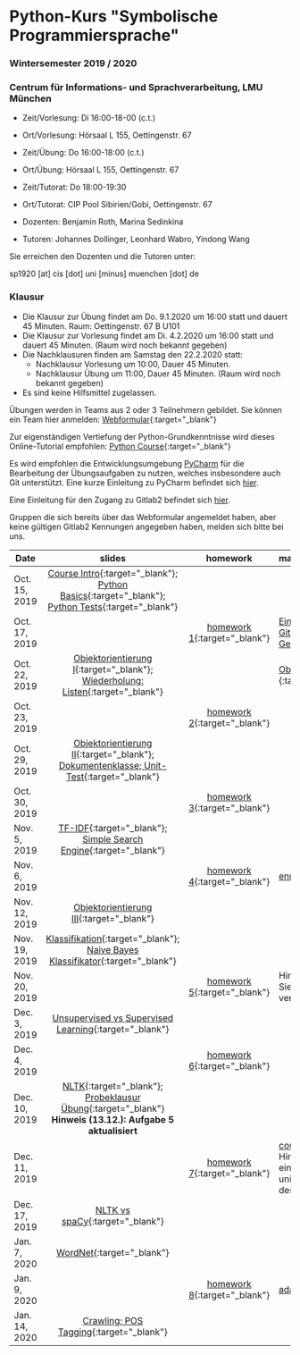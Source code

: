 # Python-Kurs "Symbolische Programmiersprache"
### Wintersemester 2019 / 2020
### Centrum für Informations- und Sprachverarbeitung, LMU München

 - Zeit/Vorlesung: Di 16:00-18-00 (c.t.)
 - Ort/Vorlesung: Hörsaal L 155, Oettingenstr. 67

 - Zeit/Übung: Do 16:00-18:00 (c.t.) 
 - Ort/Übung: Hörsaal L 155, Oettingenstr. 67
 - Zeit/Tutorat: Do 18:00-19:30 
 - Ort/Tutorat: CIP Pool Sibirien/Gobi, Oettingenstr. 67

 - Dozenten: Benjamin Roth, Marina Sedinkina
 - Tutoren: Johannes Dollinger, Leonhard Wabro, Yindong Wang
 
 Sie erreichen den Dozenten und die Tutoren unter:

sp1920 [at] cis [dot] uni [minus] muenchen [dot] de

### Klausur
 - Die Klausur zur Übung findet am Do. 9.1.2020 um 16:00 statt und dauert 45 Minuten. Raum: Oettingenstr. 67 B U101
 - Die Klausur zur Vorlesung findet am Di. 4.2.2020 um 16:00 statt und dauert 45 Minuten. (Raum wird noch bekannt gegeben)
 - Die Nachklausuren finden am Samstag den 22.2.2020 statt:
   - Nachklausur Vorlesung um 10:00, Dauer 45 Minuten.
   - Nachklausur Übung um 11:00, Dauer 45 Minuten. (Raum wird noch bekannt gegeben)
 - Es sind keine Hilfsmittel zugelassen.
   
 
Übungen werden in Teams aus 2 oder 3 Teilnehmern gebildet. Sie können ein Team hier anmelden: [Webformular](https://docs.google.com/forms/d/e/1FAIpQLScgSt9Wjyd5-KBKZPa3vBRvHsvNrSNZ5tJ5ZojK2XStb7YT2Q/viewform){:target="_blank"}

Zur eigenständigen Vertiefung der Python-Grundkenntnisse wird dieses Online-Tutorial empfohlen: [Python Course](https://www.python-course.eu/python3_course.php){:target="_blank"}

Es wird empfohlen die Entwicklungsumgebung [PyCharm](https://www.jetbrains.com/pycharm/) für die Bearbeitung der Übungsaufgaben zu nutzen, welches insbesondere auch Git unterstützt. Eine kurze Einleitung zu PyCharm befindet sich [hier](pycharm.pdf).

Eine Einleitung für den Zugang zu Gitlab2 befindet sich [hier](https://www.rz.ifi.lmu.de/infos/gitlab_de.html).

Gruppen die sich bereits über das Webformular angemeldet haben, aber keine gültigen Gitlab2 Kennungen angegeben haben, melden sich bitte bei uns. 

| Date | slides | homework | materials |
|-----------------------------|:--------------------------------:|:------:|:-------------------------------------------------------------------|
| Oct. 15, 2019 | [Course Intro](01_intro.pdf){:target="_blank"}; [Python Basics](01_python_recap.pdf){:target="_blank"}; [Python Tests](01_unit_testing.pdf){:target="_blank"} | |  |
| Oct. 17, 2019 |  | [homework 1](hw01_python_basics.pdf){:target="_blank"}|  [Einführung in Git](git_intro_1.pdf){:target="_blank"}; [Generalübung](sp-gü1017.zip){:target="_blank"} |
| Oct. 22, 2019 |  [Objektorientierung I](objektorientierungI.pdf){:target="_blank"}; [Wiederholung: Listen](wiederholung-listen.pdf){:target="_blank"} | | [Objektorientierung (Skript)](oop_script.pdf){:target="_blank"} |
| Oct. 23, 2019 |  | [homework 2](hw02_oop.pdf){:target="_blank"}|  | 
| Oct. 29, 2019 | [Objektorientierung II](03_objects_modules.pdf){:target="_blank"}; [Dokumentenklasse; Unit-Test](03_documents_unittest.pdf){:target="_blank"} |  |  
| Oct. 30, 2019 | | [homework 3](hw03_documents.pdf){:target="_blank"}| | 
| Nov. 5, 2019 | [TF-IDF](04_tf_idf.pdf){:target="_blank"}; [Simple Search Engine](04_search_engine.pdf){:target="_blank"} |  |  
| Nov. 6, 2019| | [homework 4](hw04_text_search.pdf){:target="_blank"}| [enron.tgz](enron.tgz){:target="_blank"} |
| Nov. 12, 2019 | [Objektorientierung III](objektorientierungIII.pdf){:target="_blank"} |  |  |
| Nov. 19, 2019 | [Klassifikation](maschinelles_lernen_intro.pdf){:target="_blank"}; [Naive Bayes Klassifikator](06_naive_bayes.pdf){:target="_blank"} |  |  |
| Nov. 20, 2019| | [homework 5](hw05_naive_bayes.pdf){:target="_blank"}| Hinweis: Für Aufgabe 1 können Sie den folgenden Programcode verwenden: [ex1_snippet.txt](ex1_snippet.txt) |
| Dec. 3, 2019 | [Unsupervised vs Supervised Learning](Unsupervised.pdf){:target="_blank"} |  |  |
| Dec. 4, 2019 | | [homework 6](hw06_knn.pdf){:target="_blank"}| | 
| Dec. 10, 2019 | [NLTK](nltk.pdf){:target="_blank"}; [Probeklausur Übung](probe_klausur_ue.pdf){:target="_blank"} **Hinweis (13.12.): Aufgabe 5 aktualisiert**|  |  |
| Dec. 11, 2019 | | [homework 7](hw07_kmeans.pdf){:target="_blank"}|[courses.txt](courses.txt){:target="_blank"} Hinweis: Bei vector_mean fehlt ein pass statement, damit der unittest auch ohne Bearbeitung des Codes durchläuft |
| Dec. 17, 2019 | [NLTK vs spaCy](nltk-spacy.pdf){:target="_blank"} |  |  |
| Jan. 7, 2020 | [WordNet](wordnet_spacy.pdf){:target="_blank"} |  |  |
| Jan. 9, 2020 | | [homework 8](hw08_nltk.pdf){:target="_blank"} | [ada_lovelace.txt](ada_lovelace.txt){:target="_blank"} |
| Jan. 14, 2020 | [Crawling; POS Tagging](crawling_pos.pdf){:target="_blank"} |  |  |
